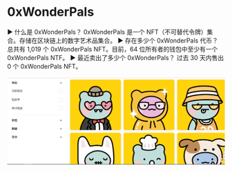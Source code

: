 # 0xWonderPals

▶ 什么是 0xWonderPals？
0xWonderPals 是一个 NFT（不可替代令牌）集合。存储在区块链上的数字艺术品集合。
▶ 存在多少个 0xWonderPals 代币？
总共有 1,019 个 0xWonderPals NFT。目前，64 位所有者的钱包中至少有一个 0xWonderPals NTF。
▶ 最近卖出了多少个 0xWonderPals？
过去 30 天内售出 0 个 0xWonderPals NFT。

![nft](01.png)

